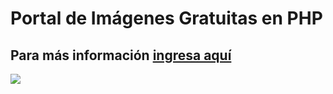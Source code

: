 # Portal de Imágenes Gratuitas en PHP
## Para más información <a href="https://www.configuroweb.com/portal-de-imagenes-gratuitas-en-php/">ingresa aquí</a>
<img src="Portal%20de%20Imágenes%20Gratuitas%20en%20PHP.jpg">

